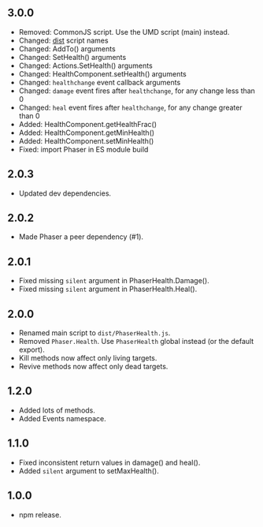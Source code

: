 3.0.0
-----

- Removed: CommonJS script. Use the UMD script (main) instead.
- Changed: [dist](./dist) script names
- Changed: AddTo() arguments
- Changed: SetHealth() arguments
- Changed: Actions.SetHealth() arguments
- Changed: HealthComponent.setHealth() arguments
- Changed: `healthchange` event callback arguments
- Changed: `damage` event fires after `healthchange`, for any change less than 0
- Changed: `heal` event fires after `healthchange`, for any change greater than 0
- Added: HealthComponent.getHealthFrac()
- Added: HealthComponent.getMinHealth()
- Added: HealthComponent.setMinHealth()
- Fixed: import Phaser in ES module build

2.0.3
-----

- Updated dev dependencies.

2.0.2
-----

- Made Phaser a peer dependency (#1).

2.0.1
-----

- Fixed missing `silent` argument in PhaserHealth.Damage().
- Fixed missing `silent` argument in PhaserHealth.Heal().

2.0.0
-----

- Renamed main script to `dist/PhaserHealth.js`.
- Removed `Phaser.Health`. Use `PhaserHealth` global instead (or the default export).
- Kill methods now affect only living targets.
- Revive methods now affect only dead targets.

1.2.0
-----

- Added lots of methods.
- Added Events namespace.

1.1.0
-----

- Fixed inconsistent return values in damage() and heal().
- Added `silent` argument to setMaxHealth().

1.0.0
-----

- npm release.
